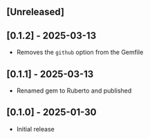 ## [Unreleased]

## [0.1.2] - 2025-03-13

- Removes the `github` option from the Gemfile

## [0.1.1] - 2025-03-13

- Renamed gem to Ruberto and published

## [0.1.0] - 2025-01-30

- Initial release
